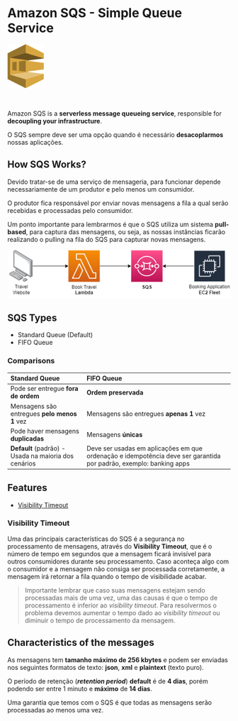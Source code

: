 # Amazon SQS - Simple Queue Service

<img height=100px; alt="step_functions_logo" src="../../../images/sqs.png" />

<p>&nbsp;</p>

Amazon SQS is a **serverless message queueing service**, responsible for **decoupling your infrastructure**.

O SQS sempre deve ser uma opção quando é necessário **desacoplarmos** nossas aplicações.

## How SQS Works?

Devido tratar-se de uma serviço de mensageria, para funcionar depende necessariamente de um produtor e pelo menos um consumidor.

O produtor fica responsável por enviar novas mensagens a fila a qual serão recebidas e processadas pelo consumidor.

Um ponto importante para lembrarmos é que o SQS utiliza um sistema **pull-based**, para captura das mensagens, ou seja, as nossas instâncias ficarão realizando o pulling na fila do SQS para capturar novas mensagens.

![sqs-workflow](../../../images/sqs-workflow.drawio.png)
<!-- <img height=100px; alt="step_functions_logo" src="../../../images/sqs.png" /> -->

## SQS Types

- Standard Queue (Default)
- FIFO Queue

### Comparisons

**Standard Queue** | **FIFO Queue** |
:----------------- | :------------- |
Pode ser entregue **fora de ordem** | **Ordem preservada** |
Mensagens são entregues **pelo menos 1** vez | Mensagens são entregues **apenas 1** vez |
Pode haver mensagens **duplicadas** | Mensagens **únicas** |
**Default** (padrão) - Usada na maioria dos cenários | Deve ser usadas em aplicações em que ordenação e idempotência deve ser garantida por padrão, exemplo: banking apps |

## Features

- [Visibility Timeout](#visibility-timeout)

### Visibility Timeout

Uma das principais características do SQS é a segurança no processamento de mensagens, através do **Visibility Timeout**, que é o número de tempo em segundos que a mensagem ficará invisível para outros consumidores durante seu processamento. Caso aconteça algo com o consumidor e a mensagem não consiga ser processada corretamente, a mensagem irá retornar a fila quando o tempo de visibilidade acabar.

> Importante lembrar que caso suas mensagens estejam sendo processadas mais de uma vez, uma das causas é que o tempo de processamento é inferior ao *visibility timeout*. Para resolvermos o problema devemos aumentar o tempo dado ao *visibility timeout* ou diminuir o tempo de processamento da mensagem.

## Characteristics of the messages

As mensagens tem **tamanho máximo de 256 kbytes** e podem ser enviadas nos seguintes formatos de texto: **json**, **xml** e **plaintext** (texto puro).

O período de retenção (***retention period***) **default** é de **4 dias**, porém podendo ser entre 1 minuto e **máximo** de **14 dias**.

Uma garantia que temos com o SQS é que todas as mensagens serão processadas ao menos uma vez.
